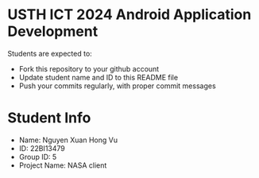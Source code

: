 USTH ICT 2024 Android Application Development
=====================================================

Students are expected to:

* Fork this repository to your github account
* Update student name and ID to this README file
* Push your commits regularly, with proper commit messages

Student Info
=======================

* Name: Nguyen Xuan Hong Vu
* ID: 22BI13479
* Group ID: 5
* Project Name: NASA client

